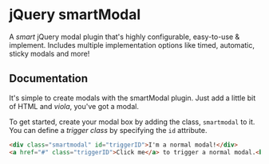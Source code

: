 jQuery smartModal
=================

A *smart* jQuery modal plugin that's highly configurable, easy-to-use &amp; implement. Includes multiple implementation options like timed, automatic, sticky modals and more!

## Documentation

It's simple to create modals with the smartModal plugin. Just add a little bit of HTML and *viola*, you've got a modal.

To get started, create your modal box by adding the class, `smartmodal` to it. You can define a *trigger class* by specifying the `id` attribute. 

```html
<div class="smartmodal" id="triggerID">I'm a normal modal!</div>
<a href="#" class="triggerID">Click me</a> to trigger a normal modal.<br>
```

